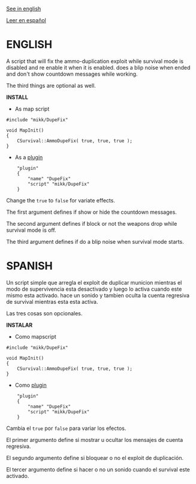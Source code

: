 [See in english](#english)

[Leer en español](#spanish)

# ENGLISH

A script that will fix the ammo-duplication exploit while survival mode is disabled and re enable it when it is enabled. does a blip noise when ended and don't show countdown messages while working.

The third things are optional as well.

**INSTALL**

- As map script
```angelscript
#include "mikk/DupeFix"

void MapInit()
{
	CSurvival::AmmoDupeFix( true, true, true );
}
```
- As a [plugin](https://github.com/Mikk155/Sven-Co-op/blob/main/scripts/plugins/mikk/DupeFix.as)
```angelscript
	"plugin"
	{
		"name" "DupeFix"
		"script" "mikk/DupeFix"
	}
```
Change the ``true`` to ``false`` for variate effects.

The first argument defines if show or hide the countdown messages.

The second argument defines if block or not the weapons drop while survival mode is off.

The third argument defines if do a blip noise when survival mode starts.

# SPANISH

Un script simple que arregla el exploit de duplicar municion mientras el modo de supervivencia esta desactivado y luego lo activa cuando este mismo esta activado. hace un sonido y tambien oculta la cuenta regresiva de survival mientras esta esta activa.

Las tres cosas son opcionales.

**INSTALAR**
- Como mapscript
```angelscript
#include "mikk/DupeFix"

void MapInit()
{
	CSurvival::AmmoDupeFix( true, true, true );
}
```
- Como [plugin](https://github.com/Mikk155/Sven-Co-op/blob/main/scripts/plugins/mikk/DupeFix.as)
```angelscript
	"plugin"
	{
		"name" "DupeFix"
		"script" "mikk/DupeFix"
	}
```
Cambia el ``true`` por ``false`` para variar los efectos.

El primer argumento define si mostrar u ocultar los mensajes de cuenta regresiva.

El segundo argumento define si bloquear o no el exploit de duplicación.

El tercer argumento define si hacer o no un sonido cuando el survival este activado.